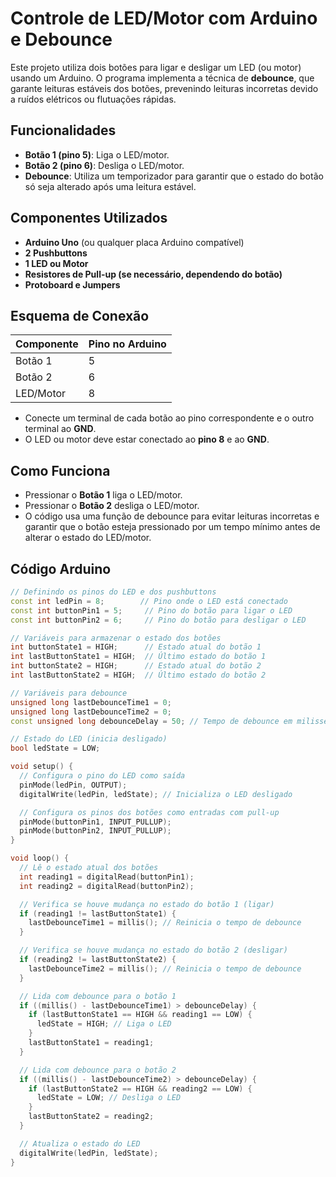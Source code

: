 # Controle de LED/Motor com Arduino e Debounce

Este projeto utiliza dois botões para ligar e desligar um LED (ou motor) usando um Arduino. O programa implementa a técnica de **debounce**, que garante leituras estáveis dos botões, prevenindo leituras incorretas devido a ruídos elétricos ou flutuações rápidas.

## Funcionalidades

- **Botão 1 (pino 5)**: Liga o LED/motor.
- **Botão 2 (pino 6)**: Desliga o LED/motor.
- **Debounce**: Utiliza um temporizador para garantir que o estado do botão só seja alterado após uma leitura estável.

## Componentes Utilizados

- **Arduino Uno** (ou qualquer placa Arduino compatível)
- **2 Pushbuttons**
- **1 LED ou Motor**
- **Resistores de Pull-up (se necessário, dependendo do botão)**
- **Protoboard e Jumpers**

## Esquema de Conexão

| Componente  | Pino no Arduino |
|-------------|-----------------|
| Botão 1     | 5               |
| Botão 2     | 6               |
| LED/Motor   | 8               |

- Conecte um terminal de cada botão ao pino correspondente e o outro terminal ao **GND**.
- O LED ou motor deve estar conectado ao **pino 8** e ao **GND**.

## Como Funciona

- Pressionar o **Botão 1** liga o LED/motor.
- Pressionar o **Botão 2** desliga o LED/motor.
- O código usa uma função de debounce para evitar leituras incorretas e garantir que o botão esteja pressionado por um tempo mínimo antes de alterar o estado do LED/motor.

## Código Arduino

```cpp
// Definindo os pinos do LED e dos pushbuttons
const int ledPin = 8;        // Pino onde o LED está conectado
const int buttonPin1 = 5;     // Pino do botão para ligar o LED
const int buttonPin2 = 6;     // Pino do botão para desligar o LED

// Variáveis para armazenar o estado dos botões
int buttonState1 = HIGH;      // Estado atual do botão 1
int lastButtonState1 = HIGH;  // Último estado do botão 1
int buttonState2 = HIGH;      // Estado atual do botão 2
int lastButtonState2 = HIGH;  // Último estado do botão 2

// Variáveis para debounce
unsigned long lastDebounceTime1 = 0;
unsigned long lastDebounceTime2 = 0;
const unsigned long debounceDelay = 50; // Tempo de debounce em milissegundos

// Estado do LED (inicia desligado)
bool ledState = LOW;

void setup() {
  // Configura o pino do LED como saída
  pinMode(ledPin, OUTPUT);
  digitalWrite(ledPin, ledState); // Inicializa o LED desligado

  // Configura os pinos dos botões como entradas com pull-up
  pinMode(buttonPin1, INPUT_PULLUP);
  pinMode(buttonPin2, INPUT_PULLUP);
}

void loop() {
  // Lê o estado atual dos botões
  int reading1 = digitalRead(buttonPin1);
  int reading2 = digitalRead(buttonPin2);

  // Verifica se houve mudança no estado do botão 1 (ligar)
  if (reading1 != lastButtonState1) {
    lastDebounceTime1 = millis(); // Reinicia o tempo de debounce
  }

  // Verifica se houve mudança no estado do botão 2 (desligar)
  if (reading2 != lastButtonState2) {
    lastDebounceTime2 = millis(); // Reinicia o tempo de debounce
  }

  // Lida com debounce para o botão 1
  if ((millis() - lastDebounceTime1) > debounceDelay) {
    if (lastButtonState1 == HIGH && reading1 == LOW) {
      ledState = HIGH; // Liga o LED
    }
    lastButtonState1 = reading1;
  }

  // Lida com debounce para o botão 2
  if ((millis() - lastDebounceTime2) > debounceDelay) {
    if (lastButtonState2 == HIGH && reading2 == LOW) {
      ledState = LOW; // Desliga o LED
    }
    lastButtonState2 = reading2;
  }

  // Atualiza o estado do LED
  digitalWrite(ledPin, ledState);
}
